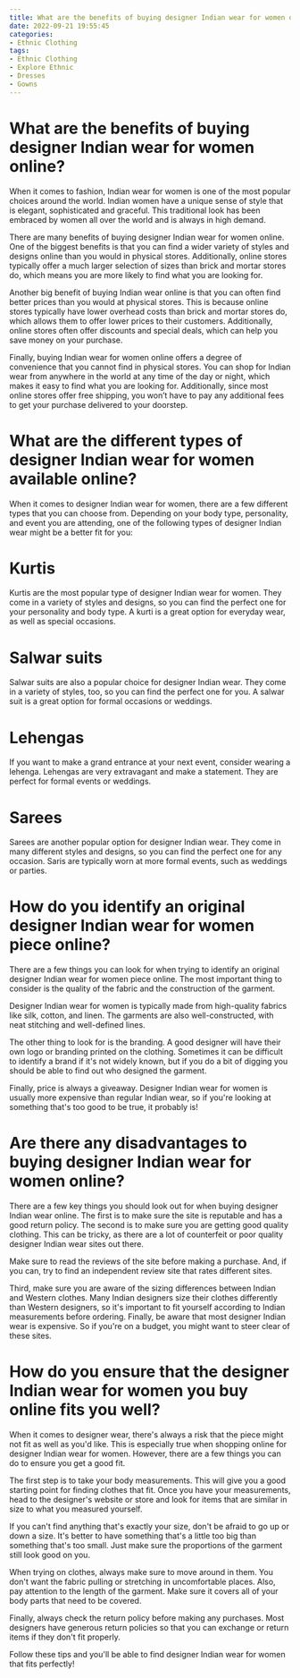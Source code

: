 ```yaml
---
title: What are the benefits of buying designer Indian wear for women online
date: 2022-09-21 19:55:45
categories:
- Ethnic Clothing
tags:
- Ethnic Clothing
- Explore Ethnic
- Dresses
- Gowns
---
```



#  What are the benefits of buying designer Indian wear for women online?

When it comes to fashion, Indian wear for women is one of the most popular choices around the world. Indian women have a unique sense of style that is elegant, sophisticated and graceful. This traditional look has been embraced by women all over the world and is always in high demand.

There are many benefits of buying designer Indian wear for women online. One of the biggest benefits is that you can find a wider variety of styles and designs online than you would in physical stores. Additionally, online stores typically offer a much larger selection of sizes than brick and mortar stores do, which means you are more likely to find what you are looking for.

Another big benefit of buying Indian wear online is that you can often find better prices than you would at physical stores. This is because online stores typically have lower overhead costs than brick and mortar stores do, which allows them to offer lower prices to their customers. Additionally, online stores often offer discounts and special deals, which can help you save money on your purchase.

Finally, buying Indian wear for women online offers a degree of convenience that you cannot find in physical stores. You can shop for Indian wear from anywhere in the world at any time of the day or night, which makes it easy to find what you are looking for. Additionally, since most online stores offer free shipping, you won’t have to pay any additional fees to get your purchase delivered to your doorstep.

#  What are the different types of designer Indian wear for women available online?

When it comes to designer Indian wear for women, there are a few different types that you can choose from. Depending on your body type, personality, and event you are attending, one of the following types of designer Indian wear might be a better fit for you:

# Kurtis

Kurtis are the most popular type of designer Indian wear for women. They come in a variety of styles and designs, so you can find the perfect one for your personality and body type. A kurti is a great option for everyday wear, as well as special occasions.

# Salwar suits

Salwar suits are also a popular choice for designer Indian wear. They come in a variety of styles, too, so you can find the perfect one for you. A salwar suit is a great option for formal occasions or weddings.

# Lehengas

If you want to make a grand entrance at your next event, consider wearing a lehenga. Lehengas are very extravagant and make a statement. They are perfect for formal events or weddings.

# Sarees

Sarees are another popular option for designer Indian wear. They come in many different styles and designs, so you can find the perfect one for any occasion. Saris are typically worn at more formal events, such as weddings or parties.

#  How do you identify an original designer Indian wear for women piece online?

There are a few things you can look for when trying to identify an original designer Indian wear for women piece online. The most important thing to consider is the quality of the fabric and the construction of the garment.

Designer Indian wear for women is typically made from high-quality fabrics like silk, cotton, and linen. The garments are also well-constructed, with neat stitching and well-defined lines.

The other thing to look for is the branding. A good designer will have their own logo or branding printed on the clothing. Sometimes it can be difficult to identify a brand if it's not widely known, but if you do a bit of digging you should be able to find out who designed the garment.

Finally, price is always a giveaway. Designer Indian wear for women is usually more expensive than regular Indian wear, so if you're looking at something that's too good to be true, it probably is!

#  Are there any disadvantages to buying designer Indian wear for women online?

There are a few key things you should look out for when buying designer Indian wear online. The first is to make sure the site is reputable and has a good return policy.
The second is to make sure you are getting good quality clothing. This can be tricky, as there are a lot of counterfeit or poor quality designer Indian wear sites out there.

Make sure to read the reviews of the site before making a purchase. And, if you can, try to find an independent review site that rates different sites.

Third, make sure you are aware of the sizing differences between Indian and Western clothes. Many Indian designers size their clothes differently than Western designers, so it's important to fit yourself according to Indian measurements before ordering.
Finally, be aware that most designer Indian wear is expensive. So if you're on a budget, you might want to steer clear of these sites.

#  How do you ensure that the designer Indian wear for women you buy online fits you well?

When it comes to designer wear, there's always a risk that the piece might not fit as well as you'd like. This is especially true when shopping online for designer Indian wear for women. However, there are a few things you can do to ensure you get a good fit.

The first step is to take your body measurements. This will give you a good starting point for finding clothes that fit. Once you have your measurements, head to the designer's website or store and look for items that are similar in size to what you measured yourself.

If you can't find anything that's exactly your size, don't be afraid to go up or down a size. It's better to have something that's a little too big than something that's too small. Just make sure the proportions of the garment still look good on you.

When trying on clothes, always make sure to move around in them. You don't want the fabric pulling or stretching in uncomfortable places. Also, pay attention to the length of the garment. Make sure it covers all of your body parts that need to be covered.

Finally, always check the return policy before making any purchases. Most designers have generous return policies so that you can exchange or return items if they don't fit properly.

Follow these tips and you'll be able to find designer Indian wear for women that fits perfectly!